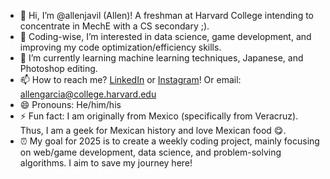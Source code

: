 - 👋 Hi, I’m @allenjavil (Allen)! A freshman at Harvard College intending to concentrate in MechE with a CS secondary ;).
- 👀 Coding-wise, I’m interested in data science, game development, and improving my code optimization/efficiency skills. 
- 🌱 I’m currently learning machine learning techniques, Japanese, and Photoshop editing.
- 📫 How to reach me? [LinkedIn](https://www.linkedin.com/in/allenga777/) or [Instagram](https://www.instagram.com/allenjavil/)! Or email: allengarcia@college.harvard.edu
- 😄 Pronouns: He/him/his
- ⚡ Fun fact: I am originally from Mexico (specifically from Veracruz). Thus, I am a geek for Mexican history and love Mexican food 😋.
- ⏰ My goal for 2025 is to create a weekly coding project, mainly focusing on web/game development, data science, and problem-solving algorithms. I aim to save my journey here!
